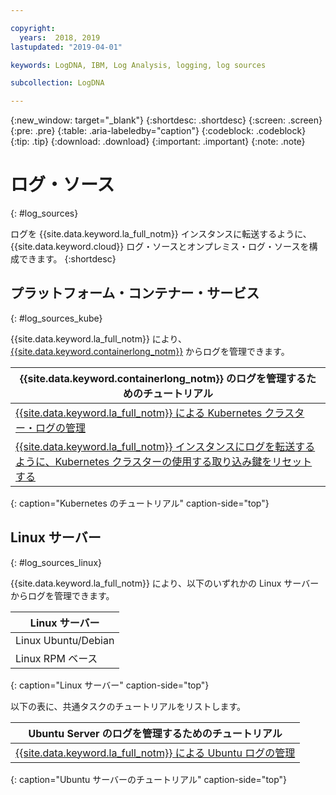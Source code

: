 ```yaml
---

copyright:
  years:  2018, 2019
lastupdated: "2019-04-01"

keywords: LogDNA, IBM, Log Analysis, logging, log sources

subcollection: LogDNA

---
```


{:new_window: target="_blank"}
{:shortdesc: .shortdesc}
{:screen: .screen}
{:pre: .pre}
{:table: .aria-labeledby="caption"}
{:codeblock: .codeblock}
{:tip: .tip}
{:download: .download}
{:important: .important}
{:note: .note}

# ログ・ソース
{: #log_sources}

ログを {{site.data.keyword.la_full_notm}} インスタンスに転送するように、{{site.data.keyword.cloud}} ログ・ソースとオンプレミス・ログ・ソースを構成できます。 
{:shortdesc}


## プラットフォーム・コンテナー・サービス
{: #log_sources_kube}

{{site.data.keyword.la_full_notm}} により、[{{site.data.keyword.containerlong_notm}}](/docs/containers?topic=containers-getting-started) からログを管理できます。

| {{site.data.keyword.containerlong_notm}} のログを管理するためのチュートリアル |
|---------------------------------------------------------------------------------------------------|
| [{{site.data.keyword.la_full_notm}} による Kubernetes クラスター・ログの管理](/docs/services/Log-Analysis-with-LogDNA/tutorials?topic=LogDNA-kube#kube)|
| [{{site.data.keyword.la_full_notm}} インスタンスにログを転送するように、Kubernetes クラスターの使用する取り込み鍵をリセットする](/docs/services/Log-Analysis-with-LogDNA/tutorials?topic=LogDNA-kube_reset#kube_reset) | 
{: caption="Kubernetes のチュートリアル" caption-side="top"} 



## Linux サーバー
{: #log_sources_linux}

{{site.data.keyword.la_full_notm}} により、以下のいずれかの Linux サーバーからログを管理できます。

| Linux サーバー       | 
|---------------------|
| Linux Ubuntu/Debian | 
| Linux RPM ベース     |
{: caption="Linux サーバー" caption-side="top"} 


以下の表に、共通タスクのチュートリアルをリストします。

| Ubuntu Server のログを管理するためのチュートリアル |
|-----------------------------------------------|
| [{{site.data.keyword.la_full_notm}} による Ubuntu ログの管理](/docs/services/Log-Analysis-with-LogDNA/tutorials?topic=LogDNA-ubuntu#ubuntu) | 
{: caption="Ubuntu サーバーのチュートリアル" caption-side="top"} 


